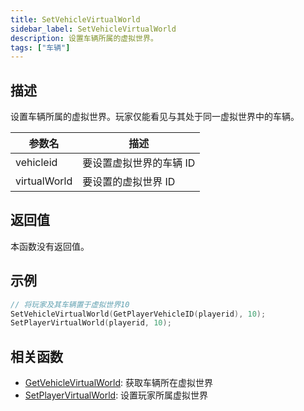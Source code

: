 ```yaml
---
title: SetVehicleVirtualWorld
sidebar_label: SetVehicleVirtualWorld
description: 设置车辆所属的虚拟世界。
tags: ["车辆"]
---
```


## 描述

设置车辆所属的虚拟世界。玩家仅能看见与其处于同一虚拟世界中的车辆。

| 参数名       | 描述                    |
| ------------ | ----------------------- |
| vehicleid    | 要设置虚拟世界的车辆 ID |
| virtualWorld | 要设置的虚拟世界 ID     |

## 返回值

本函数没有返回值。

## 示例

```c
// 将玩家及其车辆置于虚拟世界10
SetVehicleVirtualWorld(GetPlayerVehicleID(playerid), 10);
SetPlayerVirtualWorld(playerid, 10);
```

## 相关函数

- [GetVehicleVirtualWorld](GetVehicleVirtualWorld): 获取车辆所在虚拟世界
- [SetPlayerVirtualWorld](SetPlayerVirtualWorld): 设置玩家所属虚拟世界
